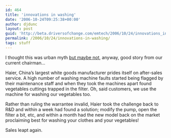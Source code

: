 ```yaml
---
id: 464
title: 'innovations in washing'
date: '2006-10-24T09:25:38+00:00'
author: djdunc
layout: post
guid: 'http://beta.driversofchange.com/emtech/2006/10/24/innovations_in_washing/'
permalink: /2006/10/24/innovations-in-washing/
tags: stuff
---
```


I thought this was urban myth [but maybe not](http://fusionbrand.blogs.com/fusionbrand/2004/02/emerging_brandi.html), anyway, good story from our current chairman…

Haier, China’s largest white goods manufacturer prides itself on after-sales service. A high number of washing machine faults started being flagged by their maintenance staff and when they took the machines apart found vegetables cuttings trapped in the filter. Oh, said customers, we use the machine for washing our vegetables too.

Rather than ruling the warrantee invalid, Haier took the challenge back to R&amp;D and within a week had found a solution; modify the pump, open the filter a bit, etc, and within a month had the new model back on the market proclaiming best for washing your clothes and your vegetables!

Sales leapt again.